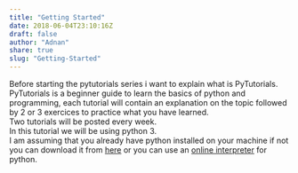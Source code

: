 ```yaml
---
title: "Getting Started"
date: 2018-06-04T23:10:16Z
draft: false
author: "Adnan"
share: true
slug: "Getting-Started"
---
```


Before starting the pytutorials series i want to explain what is PyTutorials.<br/>
PyTutorials is a beginner guide to learn the basics of python and programming,
each tutorial will contain an explanation on the topic followed 
by 2 or 3 exercices to practice what you have learned.<br/>
Two tutorials will be posted every week.<br/>
In this tutorial we will be using python 3.<br/>
I am assuming that you already have python installed on your machine
if not you can download it from [here](https://www.python.org/) or you can use an [online interpreter](http://www.repl.it/languages/python3) for python.
